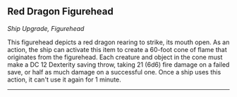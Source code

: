 ﻿## Red Dragon Figurehead

*Ship Upgrade, Figurehead*

This figurehead depicts a red dragon rearing to strike, its mouth open. As an action, the ship can activate this item to create a 60-foot cone of flame that originates from the figurehead. Each creature and object in the cone must make a DC 12 Dexterity saving throw, taking 21 (6d6) fire damage on a failed save, or half as much damage on a successful one. Once a ship uses this action, it can't use it again for 1 minute.

---


